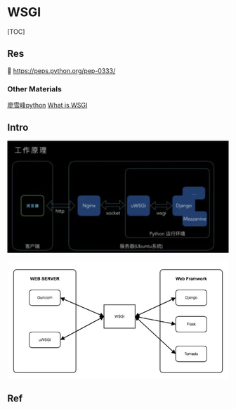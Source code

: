 # WSGI

[TOC]



## Res
📂 https://peps.python.org/pep-0333/

### Other Materials
[廖雪峰python](https://www.liaoxuefeng.com/wiki/1016959663602400/1017805733037760)
[What is WSGI](https://wsgi.readthedocs.io/en/latest/what.html)



## Intro

![微信截图_20201030124531.png](../../../../../Assets/Pics/微信截图_20201030124531-7980117.png)

![wsgi.jpg](../../../../../Assets/Pics/wsgi-7980130.jpg)



## Ref
[WSGI 是什么，看完一定懂]: https://foofish.net/python-wsgi.html
